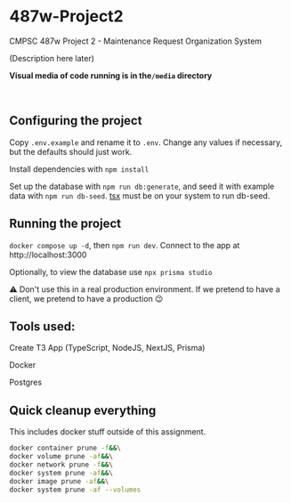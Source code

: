 # 487w-Project2
CMPSC 487w Project 2 - Maintenance Request Organization System

(Description here later)

**Visual media of code running is in the`/media` directory**

<br>

## Configuring the project
Copy `.env.example` and rename it to `.env`. Change any values if necessary, but the defaults should just work.

Install dependencies with `npm install`

Set up the database with `npm run db:generate`, and seed it with example data with `npm run db-seed`. [tsx](https://tsx.is/) must be on your system to run db-seed.

## Running the project
`docker compose up -d`, then `npm run dev`. Connect to the app at http://localhost:3000

Optionally, to view the database use `npx prisma studio`

⚠️ Don't use this in a real production environment. If we pretend to have a client, we pretend to have a production 😉



## Tools used:
Create T3 App (TypeScript, NodeJS, NextJS, Prisma)

Docker

Postgres


## Quick cleanup everything
This includes docker stuff outside of this assignment.
```sh
docker container prune -f&&\
docker volume prune -af&&\
docker network prune -f&&\
docker system prune -af&&\
docker image prune -af&&\
docker system prune -af --volumes
```
